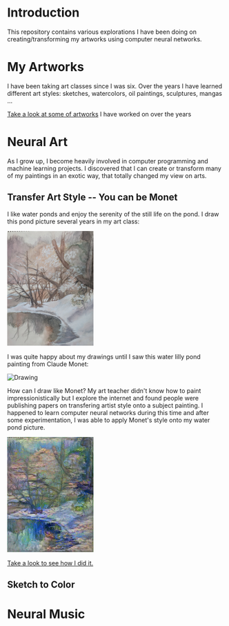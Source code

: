 # Introduction 

This repository contains various explorations I have been doing on creating/transforming my artworks using computer neural networks.

# My Artworks

I have been taking art classes since I was six.  Over the years I have learned different art styles: sketches, watercolors, oil paintings, sculptures, mangas ...

[Take a look at some of artworks](images/art.md) I have worked on over the years

# Neural Art

As I grow up, I become heavily involved in computer programming and machine learning projects.  I discovered that I can create or transform many of my paintings in an exotic way, that totally changed my view on arts.

## Transfer Art Style -- You can be Monet

I like water ponds and enjoy the serenity of the still life on the pond.  I draw this pond picture several years in my art class:

<img src="images/paintings/IMG_20181003_124856.jpg" width="200" />

I was quite happy about my drawings until I saw this water lilly pond painting from Claude Monet:

<img src="https://upload.wikimedia.org/wikipedia/commons/5/5d/Monet_Water_Lilies_1916.jpg" alt="Drawing" width="200"/>

How can I draw like Monet?  My art teacher didn't know how to paint impressionistically but I explore the internet and found people were publishing papers on transfering artist style onto a subject painting.  I happened to learn computer neural networks during this time and after some experimentation, I was able to apply Monet's style onto my water pond picture.

<img src="images/style_transfer/best_pond_monet.jpg" width="200" />

[Take a look to see how I did it.](images/style_transfer/style_transfer.html)

## Sketch to Color

# Neural Music
